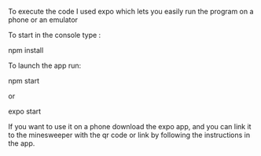 To execute the code I used expo which lets you easily run the program on a phone or an emulator

To start in the console type :

npm install

To launch the app run:

npm start

or 

expo start

If you want to use it on a phone download the expo app, and you can link it to the minesweeper with the qr code or link by following the instructions in the app.